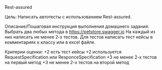 Rest-assured

Цель:
Написать автотесты с использованием Rest-assured.


Описание/Пошаговая инструкция выполнения домашнего задания:
Выбрать два любых метода в https://petstore.swagger.io
На каждый из них написать не менее 2-х тестов.
Для тестов написать тест кейсы в комментариях к классу или в excel файле.


Критерии оценки:
+2 есть тест кейсы
+2 используется RequestSpecification или ResponceSpecification
+3 не менее 2-х тестов на первый метод
+3 не менее 2-х тестов на второй метод